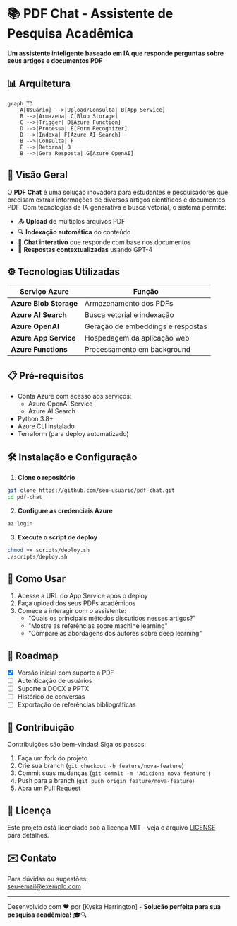 # 📚 PDF Chat - Assistente de Pesquisa Acadêmica  

**Um assistente inteligente baseado em IA que responde perguntas sobre seus artigos e documentos PDF**  

## 📊 Arquitetura  

```mermaid
graph TD
    A[Usuário] -->|Upload/Consulta| B[App Service]
    B -->|Armazena| C[Blob Storage]
    C -->|Trigger| D[Azure Function]
    D -->|Processa| E[Form Recognizer]
    D -->|Indexa| F[Azure AI Search]
    B -->|Consulta| F
    F -->|Retorna| B
    B -->|Gera Resposta| G[Azure OpenAI]
```

## 🚀 Visão Geral  

O **PDF Chat** é uma solução inovadora para estudantes e pesquisadores que precisam extrair informações de diversos artigos científicos e documentos PDF. Com tecnologias de IA generativa e busca vetorial, o sistema permite:  

- 📤 **Upload** de múltiplos arquivos PDF  
- 🔍 **Indexação automática** do conteúdo  
- 💬 **Chat interativo** que responde com base nos documentos  
- 🧠 **Respostas contextualizadas** usando GPT-4  

## ⚙️ Tecnologias Utilizadas  

| Serviço Azure | Função |
|--------------|--------|
| **Azure Blob Storage** | Armazenamento dos PDFs |
| **Azure AI Search** | Busca vetorial e indexação |
| **Azure OpenAI** | Geração de embeddings e respostas |
| **Azure App Service** | Hospedagem da aplicação web |
| **Azure Functions** | Processamento em background |

## 📋 Pré-requisitos  

- Conta Azure com acesso aos serviços:  
  - Azure OpenAI Service  
  - Azure AI Search  
- Python 3.8+  
- Azure CLI instalado  
- Terraform (para deploy automatizado)  

## 🛠️ Instalação e Configuração  

1. **Clone o repositório**  
```bash
git clone https://github.com/seu-usuario/pdf-chat.git
cd pdf-chat
```

2. **Configure as credenciais Azure**  
```bash
az login
```

3. **Execute o script de deploy**  
```bash
chmod +x scripts/deploy.sh
./scripts/deploy.sh
```

## 🎯 Como Usar  

1. Acesse a URL do App Service após o deploy  
2. Faça upload dos seus PDFs acadêmicos  
3. Comece a interagir com o assistente:  
   - "Quais os principais métodos discutidos nesses artigos?"  
   - "Mostre as referências sobre machine learning"  
   - "Compare as abordagens dos autores sobre deep learning"  


## 📝 Roadmap  

- [x] Versão inicial com suporte a PDF  
- [ ] Autenticação de usuários  
- [ ] Suporte a DOCX e PPTX  
- [ ] Histórico de conversas  
- [ ] Exportação de referências bibliográficas  

## 🤝 Contribuição  

Contribuições são bem-vindas! Siga os passos:  

1. Faça um fork do projeto  
2. Crie sua branch (`git checkout -b feature/nova-feature`)  
3. Commit suas mudanças (`git commit -m 'Adiciona nova feature'`)  
4. Push para a branch (`git push origin feature/nova-feature`)  
5. Abra um Pull Request  

## 📄 Licença  

Este projeto está licenciado sob a licença MIT - veja o arquivo [LICENSE](LICENSE) para detalhes.  

## ✉️ Contato  

Para dúvidas ou sugestões:  
[seu-email@exemplo.com](mailto:seu-email@exemplo.com)  

---

Desenvolvido com ❤️ por [Kyska Harrington] - **Solução perfeita para sua pesquisa acadêmica!** 🎓🔍
